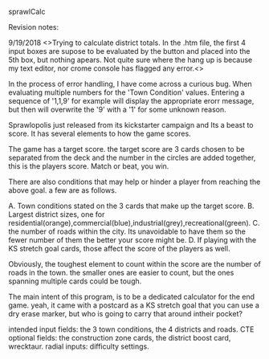 sprawlCalc

Revision notes:

9/19/2018
<<resolved>>Trying to calculate district totals.
In the .htm file, the first 4 input boxes are supose to be evaluated by the button and placed into the 5th box, but nothing apears. Not quite sure where the hang up is because my text editor, nor crome console has flagged any error.<<resolved>>

In the process of error handling, I have come across a curious bug. When evaluating multiple numbers for the 'Town Condition' values.
Entering a sequence of '1,1,9' for example will display the appropriate erorr message, but then will overwrite the '9' with a '1' for some unknown reason.


Sprawlopolis just released from its kickstarter campaign and Its a beast to score.
It has several elements to how the game scores.

The game has a target score. the target score are 3 cards chosen to be separated from the deck and the number in the circles are added together, this is the players score. Match or beat, you win.

There are also conditions that may help or hinder a player from reaching the above goal.
a few are as follows.

A. Town conditions stated on the 3 cards that make up the target score.
B. Largest district sizes, one for residential(orange),commercial(blue),industrial(grey),recreational(green).
C. the number of roads within the city. Its unavoidable to have them so the fewer number of them the better your score might be.
D. If playing with the KS stretch goal cards, those affect the score of the players as well. 

Obviously, the toughest element to count within the score are the number of roads in the town. 
the smaller ones are easier to count, but the ones spanning multiple cards could be tough.

The main intent of this program, is to be a dedicated calculator for the end game. yeah, it came with a
postcard as a KS stretch goal that you can use a dry erase marker, but who is going to carry that around intheir pocket?

intended input fields: the 3 town conditions, the 4 districts and roads.
CTE optional fields: the construction zone cards, the district boost card, wrecktaur. 
radial inputs: difficulty settings.
